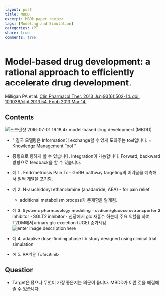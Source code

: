 ```yaml
---
layout: post
title: MBDD
excerpt: MBDD paper review
tags: [Modeling and Simulation]
categories: CPT
share: true
comments: true
---
```


# Model-based drug development: a rational approach to efficiently accelerate drug development.
Milligan PA et al.
  [Clin Pharmacol Ther. 2013 Jun;93(6):502-14. doi: 10.1038/clpt.2013.54. Epub 2013 Mar 14.](http://www.ncbi.nlm.nih.gov/pubmed/?term=Model-Based+Drug+Development%3A+A+Rational+Approach+to+Efficiently+Accelerate+Drug+Development)

## Contents
![스크린샷 2016-07-01 16.18.45](http://i.imgur.com/yhi5UTt.png)
model-based drug development (MBDD)

* " 결국 모델링은 Information이 exchange할 수 있게 도와주는 tool입니다. = Knowledge Management Tool "
* 종횡으로 통하게 할 수 있습니다. Integration이 가능합니다. Forward, backward 방향으로 feedback을 할 수 있습니다.

* 예 1 . Endometriosis Pain Tx - GnRH pathway targeting의 어려움을 예측해서 일찍 개발을 포기함.
* 예 2. N-arachidonyl ethanolamine (anadamide, AEA) - for pain relief
    * additional metabolism process가 존재함을 알게됨.
* 예 3. Systems pharmacology modeling - sodium/glucose cotransporter 2 inhibitor - SGLT2 inhibitor - 신장에서 glc 재흡수 하는데 주요 역할을 하여 T2DM에서 urinary glc excretion (UGE) 증가시킴
![enter image description here](http://www.diabetesincontrol.com/wp-content/uploads/2013/04/www.diabetesincontrol.com_images_sglt2_sglt2-1hdiw.png)
* 예 4. adaptive dose-finding phase IIb study designed using clinical trial simulation
* 예 5. RA약물 Tofacitinib

## Question
* Target은 많으나 무엇이 가장 좋은지는 의문이 듭니다. MBDD가 이런 것을 해결해 줄 수 있습니다.
